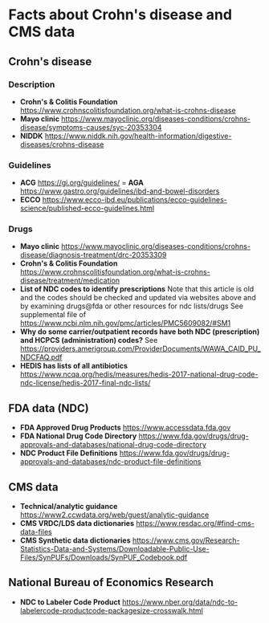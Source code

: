 # Facts about Crohn's disease and CMS data

## Crohn's disease

### Description
- **Crohn's & Colitis Foundation** https://www.crohnscolitisfoundation.org/what-is-crohns-disease   
- **Mayo clinic** https://www.mayoclinic.org/diseases-conditions/crohns-disease/symptoms-causes/syc-20353304 
- **NIDDK** https://www.niddk.nih.gov/health-information/digestive-diseases/crohns-disease

### Guidelines
- **ACG** https://gi.org/guidelines/ 
= **AGA** https://www.gastro.org/guidelines/ibd-and-bowel-disorders
- **ECCO** https://www.ecco-ibd.eu/publications/ecco-guidelines-science/published-ecco-guidelines.html

### Drugs
- **Mayo clinic** https://www.mayoclinic.org/diseases-conditions/crohns-disease/diagnosis-treatment/drc-20353309   
- **Crohn's & Colitis Foundation** https://www.crohnscolitisfoundation.org/what-is-crohns-disease/treatment/medication    
- **List of NDC codes to identify prescriptions** Note that this article is old and the codes should be checked and updated via websites above and by examining drugs@fda or other resources for ndc lists/drugs
    See supplemental file of https://www.ncbi.nlm.nih.gov/pmc/articles/PMC5609082/#SM1
- **Why do some carrier/outpatient records have both NDC (prescription) and HCPCS (administration) codes?** See https://providers.amerigroup.com/ProviderDocuments/WAWA_CAID_PU_NDCFAQ.pdf
- **HEDIS has lists of all antibiotics** https://www.ncqa.org/hedis/measures/hedis-2017-national-drug-code-ndc-license/hedis-2017-final-ndc-lists/

## FDA data (NDC)
- **FDA Approved Drug Products** https://www.accessdata.fda.gov
- **FDA National Drug Code Directory**  https://www.fda.gov/drugs/drug-approvals-and-databases/national-drug-code-directory
- **NDC Product File Definitions** https://www.fda.gov/drugs/drug-approvals-and-databases/ndc-product-file-definitions
    
## CMS data
- **Technical/analytic guidance** https://www2.ccwdata.org/web/guest/analytic-guidance   
- **CMS VRDC/LDS data dictionaries** https://www.resdac.org/#find-cms-data-files
- **CMS Synthetic data dictionaries** https://www.cms.gov/Research-Statistics-Data-and-Systems/Downloadable-Public-Use-Files/SynPUFs/Downloads/SynPUF_Codebook.pdf

## National Bureau of Economics Research
- **NDC to Labeler Code Product** https://www.nber.org/data/ndc-to-labelercode-productcode-packagesize-crosswalk.html



